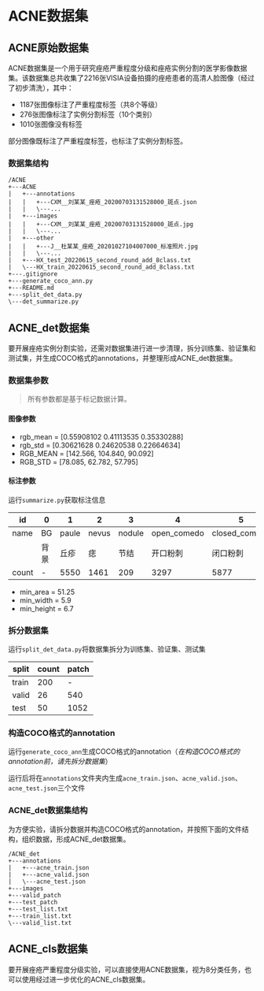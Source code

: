 # ACNE数据集
## ACNE原始数据集
ACNE数据集是一个用于研究痤疮严重程度分级和痤疮实例分割的医学影像数据集。该数据集总共收集了2216张VISIA设备拍摄的痤疮患者的高清人脸图像（经过了初步清洗），其中：
- 1187张图像标注了严重程度标签（共8个等级）
- 276张图像标注了实例分割标签（10个类别）
- 1010张图像没有标签

部分图像既标注了严重程度标签，也标注了实例分割标签。
### 数据集结构
```text
/ACNE
+---ACNE
|   +---annotations
|   |   +---CXM__刘某某_痤疮_20200703131528000_斑点.json
|   |   \---...
|   +---images
|   |   +---CXM__刘某某_痤疮_20200703131528000_斑点.jpg
|   |   \---...
|   +---other
|   |   +---J__杜某某_痤疮_20201027104007000_标准照片.jpg
|   |   \---...
|   +---HX_test_20220615_second_round_add_8class.txt
|   \---HX_train_20220615_second_round_add_8class.txt
+---.gitignore
+---generate_coco_ann.py
+---README.md
+---split_det_data.py
\---det_summarize.py
```
## ACNE_det数据集
要开展痤疮实例分割实验，还需对数据集进行进一步清理，拆分训练集、验证集和测试集，并生成COCO格式的annotations，并整理形成ACNE_det数据集。
### 数据集参数
> 所有参数都是基于标记数据计算。
#### 图像参数
- rgb_mean = [0.55908102 0.41113535 0.35330288]
- rgb_std = [0.30621628 0.24620538 0.22664634]
- RGB_MEAN = [142.566, 104.840, 90.092]
- RGB_STD = [78.085, 62.782, 57.795]
#### 标注参数
运行`summarize.py`获取标注信息

|id|0|1|2|3|4|5|6|7|8|9|10|
|-|-|-|-|-|-|-|-|-|-|-|-|
|name|BG|paule|nevus|nodule|open_comedo|closed_comedo|atrophic_scar|hypertrophic_scar|melasma|pustule|other|
||背景|丘疹|痣|节结|开口粉刺|闭口粉刺|萎缩性瘢痕|肥厚性瘢痕|黄褐斑|脓疱|其它|
|count|-|5550|1461|209|3297|5877|8958|774|3955|1268|428|

- min_area = 51.25
- min_width = 5.9
- min_height = 6.7
### 拆分数据集
运行`split_det_data.py`将数据集拆分为训练集、验证集、测试集

|split|count|patch|
|-|-|-|
|train|200|-|
|valid|26|540|
|test|50|1052|
### 构造COCO格式的annotation
运行`generate_coco_ann`生成COCO格式的annotation（*在构造COCO格式的annotation前，请先拆分数据集*）

运行后将在`annotations`文件夹内生成`acne_train.json`、`acne_valid.json`、`acne_test.json`三个文件
### ACNE_det数据集结构
为方便实验，请拆分数据并构造COCO格式的annotation，并按照下面的文件结构，组织数据，形成ACNE_det数据集。
```text
/ACNE_det
+---annotations
|   +---acne_train.json
|   +---acne_valid.json
|   \---acne_test.json
+---images
+---valid_patch
+---test_patch
+---test_list.txt
+---train_list.txt
\---valid_list.txt
```
## ACNE_cls数据集
要开展痤疮严重程度分级实验，可以直接使用ACNE数据集，视为8分类任务，也可以使用经过进一步优化的ACNE_cls数据集。
